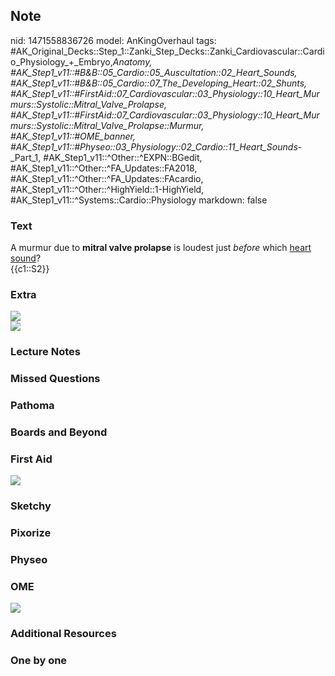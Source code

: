 ## Note
nid: 1471558836726
model: AnKingOverhaul
tags: #AK_Original_Decks::Step_1::Zanki_Step_Decks::Zanki_Cardiovascular::Cardio_Physiology_+_Embryo,_Anatomy, #AK_Step1_v11::#B&B::05_Cardio::05_Auscultation::02_Heart_Sounds, #AK_Step1_v11::#B&B::05_Cardio::07_The_Developing_Heart::02_Shunts, #AK_Step1_v11::#FirstAid::07_Cardiovascular::03_Physiology::10_Heart_Murmurs::Systolic::Mitral_Valve_Prolapse, #AK_Step1_v11::#FirstAid::07_Cardiovascular::03_Physiology::10_Heart_Murmurs::Systolic::Mitral_Valve_Prolapse::Murmur, #AK_Step1_v11::#OME_banner, #AK_Step1_v11::#Physeo::03_Physiology::02_Cardio::11_Heart_Sounds_-_Part_1, #AK_Step1_v11::^Other::^EXPN::BGedit, #AK_Step1_v11::^Other::^FA_Updates::FA2018, #AK_Step1_v11::^Other::^FA_Updates::FAcardio, #AK_Step1_v11::^Other::^HighYield::1-HighYield, #AK_Step1_v11::^Systems::Cardio::Physiology
markdown: false

### Text
<div>
  A murmur due to <b>mitral valve prolapse</b> is loudest just
  <i>before</i> which <u>heart sound</u>?
</div>
<div>
  {{c1::S2}}
</div>

### Extra
<img src="paste-97753455657037.jpg">
<div><img src="paste-108413564485633.jpg"></div>

### Lecture Notes


### Missed Questions


### Pathoma


### Boards and Beyond


### First Aid
<img src="tmpC8uUWJ.png">

### Sketchy


### Pixorize


### Physeo


### OME
<div class="ome-widget">
  <a href="https://onlinemeded.org?ref=anki"><img src=
  "_OME_AnkiFlashcards_General_7.png"></a>
</div>

### Additional Resources


### One by one

